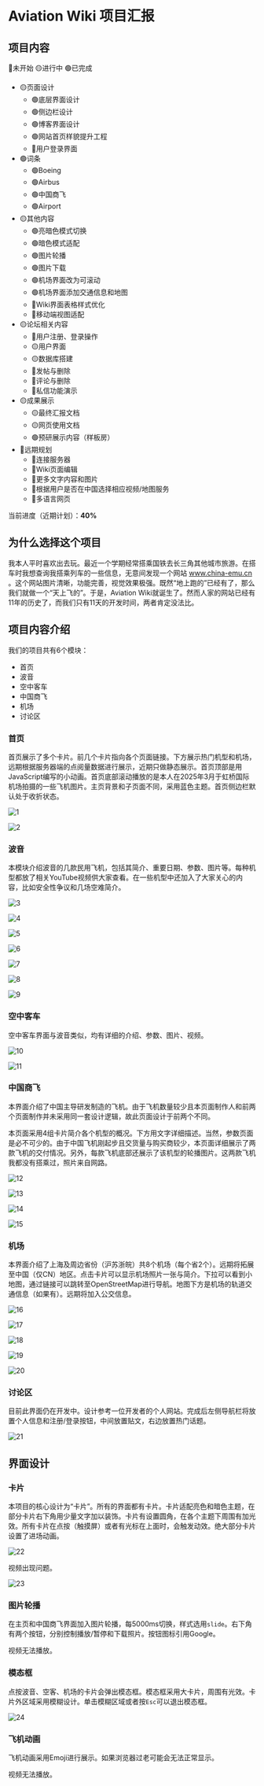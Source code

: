 # Aviation Wiki 项目汇报

## 项目内容

🔴未开始   🟡进行中   🟢已完成
- 🟡页面设计
  - 🟢底层界面设计
  - 🟢侧边栏设计
  - 🟢博客界面设计
  - 🟢网站首页样貌提升工程
  - 🔴用户登录界面
- 🟢词条
  - 🟢Boeing
  - 🟢Airbus
  - 🟢中国商飞
  - 🟢Airport
- 🟡其他内容
  - 🟢亮暗色模式切换
  - 🟢暗色模式适配
  - 🟢图片轮播
  - 🟢图片下载
  - 🟢机场界面改为可滚动
  - 🟢机场界面添加交通信息和地图
  - 🔴Wiki界面表格样式优化
  - 🔴移动端视图适配
- 🟡论坛相关内容
  - 🔴用户注册、登录操作
  - 🟡用户界面
  - 🟡数据库搭建
  - 🔴发帖与删除
  - 🔴评论与删除
  - 🔴私信功能演示
- 🟡成果展示
  - 🟡最终汇报文档
  - 🟡网页使用文档
  - 🟢预研展示内容（样板房）
- 🔴远期规划
  - 🔴连接服务器
  - 🔴Wiki页面编辑
  - 🔴更多文字内容和图片
  - 🔴根据用户是否在中国选择相应视频/地图服务
  - 🔴多语言网页

当前进度（近期计划）：**40%**

## 为什么选择这个项目

我本人平时喜欢出去玩。最近一个学期经常搭乘国铁去长三角其他城市旅游。在搭车时我想查询我搭乘列车的一些信息，无意间发现一个网站 www.china-emu.cn 。这个网站图片清晰，功能完善，视觉效果极强。既然“地上跑的”已经有了，那么我们就做一个“天上飞的”。于是，Aviation Wiki就诞生了。然而人家的网站已经有11年的历史了，而我们只有11天的开发时间，两者肯定没法比。

## 项目内容介绍

我们的项目共有6个模块：

- 首页
- 波音
- 空中客车
- 中国商飞
- 机场
- 讨论区

### 首页

首页展示了多个卡片。前几个卡片指向各个页面链接。下方展示热门机型和机场，远期根据服务器端的点阅量数据进行展示，近期只做静态展示。首页顶部是用JavaScript编写的小动画。首页底部滚动播放的是本人在2025年3月于虹桥国际机场拍摄的一些飞机图片。主页背景和子页面不同，采用蓝色主题。首页侧边栏默认处于收折状态。

![1](img/docs/1.png)

![2](img/docs/2.png)

### 波音

本模块介绍波音的几款民用飞机，包括其简介、重要日期、参数、图片等。每种机型都放了相关YouTube视频供大家查看。在一些机型中还加入了大家关心的内容，比如安全性争议和几场空难简介。

![3](img/docs/3.png)

![4](img/docs/4.png)

![5](img/docs/5.png)

![6](img/docs/6.png)

![7](img/docs/7.png)

![8](img/docs/8.png)

![9](img/docs/9.png)

### 空中客车

空中客车界面与波音类似，均有详细的介绍、参数、图片、视频。

![10](img/docs/10.png)

![11](img/docs/11.png)

### 中国商飞

本界面介绍了中国主导研发制造的飞机。由于飞机数量较少且本页面制作人和前两个页面制作并未采用同一套设计逻辑，故此页面设计于前两个不同。

本页面采用4组卡片简介各个机型的概况。下方用文字详细描述。当然，参数页面是必不可少的。由于中国飞机刚起步且交货量与购买商较少，本页面详细展示了两款飞机的交付情况。另外，每款飞机底部还展示了该机型的轮播图片。这两款飞机我都没有搭乘过，照片来自网路。

![12](img/docs/12.png)

![13](img/docs/13.png)

![14](img/docs/14.png)

![15](img/docs/15.png)

### 机场

本界面介绍了上海及周边省份（沪苏浙皖）共8个机场（每个省2个）。远期将拓展至中国（仅CN）地区。点击卡片可以显示机场照片一张与简介。下拉可以看到小地图，通过链接可以跳转至OpenStreetMap进行导航。地图下方是机场的轨道交通信息（如果有）。远期将加入公交信息。

![16](img/docs/16.png)

![17](img/docs/17.png)

![18](img/docs/18.png)

![19](img/docs/19.png)

![20](img/docs/20.png)

### 讨论区

目前此界面仍在开发中。设计参考一位开发者的个人网站。完成后左侧导航栏将放置个人信息和注册/登录按钮，中间放置贴文，右边放置热门话题。

![21](img/docs/21.png)

## 界面设计

### 卡片

本项目的核心设计为“卡片”。所有的界面都有卡片。卡片适配亮色和暗色主题，在部分卡片右下角用少量文字加以装饰。卡片有设置圆角，在各个主题下周围有加光效。所有卡片在点按（触摸屏）或者有光标在上面时，会触发动效。绝大部分卡片设置了进场动画。

![22](img/docs/22.png)

视频出现问题。

![23](img/docs/23.png)

### 图片轮播

在主页和中国商飞界面加入图片轮播，每5000ms切换，样式选用`slide`。右下角有两个按钮，分别控制播放/暂停和下载照片。按钮图标引用Google。

视频无法播放。

### 模态框

点按波音、空客、机场的卡片会弹出模态框。模态框采用大卡片，周围有光效。卡片外区域采用模糊设计。单击模糊区域或者按`Esc`可以退出模态框。

![24](img/docs/24.png)

### 飞机动画

飞机动画采用Emoji进行展示。如果浏览器过老可能会无法正常显示。

视频无法播放。


